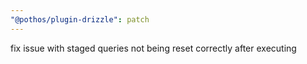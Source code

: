 ```yaml
---
"@pothos/plugin-drizzle": patch
---
```


fix issue with staged queries not being reset correctly after executing
